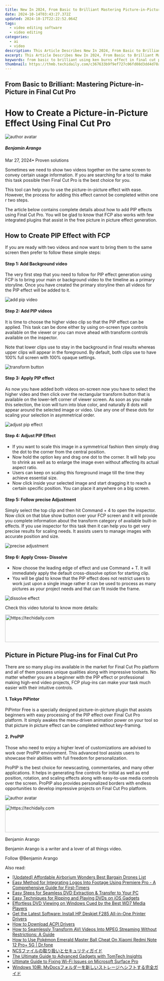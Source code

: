 ```yaml
---
title: New In 2024, From Basic to Brilliant Mastering Picture-in-Picture in Final Cut Pro
date: 2024-10-14T03:43:27.372Z
updated: 2024-10-17T22:22:52.064Z
tags: 
  - video editing software
  - video editing
categories: 
  - ai
  - video
description: This Article Describes New In 2024, From Basic to Brilliant Mastering Picture-in-Picture in Final Cut Pro
excerpt: This Article Describes New In 2024, From Basic to Brilliant Mastering Picture-in-Picture in Final Cut Pro
keywords: from basic to brilliant using ken burns effect in final cut pro like a pro,the art of multiframe storytelling using picture in picture in final cut pro,from basics to pro mastering motion blur in final cut pro,pip like a pro mastering picture in picture video editing in final cut pro,picture in picture made easy final cut pro tutorial,from basic to advanced mastering motion blur in final cut pro,from basic to brilliant mastering picture in picture in final cut pro
thumbnail: https://thmb.techidaily.com/c367633b9f9ef727c06fd08d3dd4d78a496570d920b7ae31f5d249d448106c6d.jpg
---
```


## From Basic to Brilliant: Mastering Picture-in-Picture in Final Cut Pro

# How to Create a Picture-in-Picture Effect Using Final Cut Pro

![author avatar](https://images.wondershare.com/filmora/article-images/benjamin-arango-author.jpg)

##### Benjamin Arango

 Mar 27, 2024• Proven solutions

Sometimes we need to show two videos together on the same screen to convey certain usage information. If you are searching for a tool to make this task possible then Final Cut Pro is the best choice for you.

This tool can help you to use the picture-in-picture effect with ease. However, the process for adding this effect cannot be completed within one r two steps.

The article below contains complete details about how to add PIP effects using Final Cut Pro. You will be glad to know that FCP also works with few integrated plugins that assist in the free picture in picture effect generation.

## How to Create PIP Effect with FCP

If you are ready with two videos and now want to bring them to the same screen then prefer to follow these simple steps:

#### Step 1: Add Background video

The very first step that you need to follow for PIP effect generation using FCP is to bring your main or background video to the timeline as a primary storyline. Once you have created the primary storyline then all videos for the PIP effect will be added to it.

![add pip video](https://images.wondershare.com/filmora/article-images/add-pip-videos-in-fcp.jpg)

#### Step 2: Add PIP videos

It is time to choose the higher video clip so that the PIP effect can be applied. This task can be done either by using on-screen type controls available on the viewer or you can move ahead with transform controls available on the inspector.

Note that lower clips use to stay in the background in final results whereas upper clips will appear in the foreground. By default, both clips use to have 100% full screen with 100% opaque settings.

![transform button](https://images.wondershare.com/filmora/article-images/transform-button-in-fcp.jpg)

#### Step 3: Apply PIP effect

As now you have added both videos on-screen now you have to select the higher video and then click over the rectangular transform button that is available on the lower-left corner of viewer screen. As soon as you make this selection, the icon will turn into blue color, and naturally 8 dots will appear around the selected image or video. Use any one of these dots for scaling your selection in asymmetrical order.

![adjust pip effect](https://images.wondershare.com/filmora/article-images/adjust-pip-effect-in-fcp.jpg)

#### Step 4: Adjust PIP Effect

* If you want to scale this image in a symmetrical fashion then simply drag the dot to the corner from the central position.
* Now hold the option key and drag one dot to the corner. It will help you to shrink as well as to enlarge the image even without affecting its actual aspect ratio.
* Users can keep on scaling this foreground image till the time they achieve essential size.
* Now click inside your selected image and start dragging it to reach a certain specific position. You can place it anywhere on a big screen.

#### Step 5: Follow precise Adjustment

Simply select the top clip and then hit Command + 4 to open the inspector. Now click on that blue show button over your FCP screen and it will provide you complete information about the transform category of available built-in effects. If you use inspector for this task then it can help you to get very precise results for scaling needs. It assists users to manage images with accurate position and size.

![precise adjustment](https://images.wondershare.com/filmora/article-images/precise-adjustment-in-fcp.jpg)

#### Step 6: Apply Cross- Dissolve

* Now choose the leading edge of effect and use Command + T. It will immediately apply the default cross-dissolve option for starting clip.
* You will be glad to know that the PIP effect does not restrict users to work just upon a single image rather it can be used to process as many pictures as your project needs and that can fit inside the frame.

![dissolve effect](https://images.wondershare.com/filmora/article-images/dissolve-effect-in-fcp.jpg)

Check this video tutorial to know more details:

<!-- affiliate ads begin -->
<a href="https://appsumo.8odi.net/c/5597632/2037474/7443" target="_top" id="2037474">
  <img src="//a.impactradius-go.com/display-ad/7443-2037474" border="0" alt="https://techidaily.com" width="728" height="90"/>
</a>
<img height="0" width="0" src="https://appsumo.8odi.net/i/5597632/2037474/7443" style="position:absolute;visibility:hidden;" border="0" />
<!-- affiliate ads end -->

## Picture in Picture Plug-ins for Final Cut Pro

There are so many plug-ins available in the market for Final Cut Pro platform and all of them possess unique qualities along with impressive toolsets. No matter whether you are a beginner with the PIP effect or professional making high-end video projects, FCP plug-ins can make your task much easier with their intuitive controls.

#### 1. Tokyo PiPintor

PiPintor Free is a specially designed picture-in-picture plugin that assists beginners with easy processing of the PIP effect over Final Cut Pro platform. It simply awakes the menu-driven animation power on your tool so that picture in picture effect can be completed without key-framing.

#### 2. ProPIP

Those who need to enjoy a higher level of customizations are advised to work over ProPIP environment. This advanced tool assists users to showcase their abilities with full freedom for personalization.

ProPIP is the best choice for newscasting, commentaries, and many other applications. It helps in generating fine controls for initial as well as end position, rotation, and scaling effects along with easy-to-use media controls over the screen. ProPIP also provides personalized borders with endless opportunities to develop impressive projects on Final Cut Pro platform.

![author avatar](https://images.wondershare.com/filmora/article-images/benjamin-arango-author.jpg)

<!-- affiliate ads begin -->
<a href="https://appsumo.8odi.net/c/5597632/2137395/7443" target="_top" id="2137395">
  <img src="//a.impactradius-go.com/display-ad/7443-2137395" border="0" alt="https://techidaily.com" width="728" height="90"/>
</a>
<img height="0" width="0" src="https://appsumo.8odi.net/i/5597632/2137395/7443" style="position:absolute;visibility:hidden;" border="0" />
<!-- affiliate ads end -->

Benjamin Arango

Benjamin Arango is a writer and a lover of all things video.

Follow @Benjamin Arango

<ins class="adsbygoogle"
      style="display:block"
      data-ad-client="ca-pub-7571918770474297"
      data-ad-slot="8358498916"
      data-ad-format="auto"
      data-full-width-responsive="true"></ins>

<span class="atpl-alsoreadstyle">Also read:</span>
<div><ul>
<li><a href="https://extra-tips.techidaily.com/updated-affordable-airborium-wonders-best-bargain-drones-list/"><u>[Updated] Affordable Airborium Wonders Best Bargain Drones List</u></a></li>
<li><a href="https://video-creation-software.techidaily.com/easy-method-for-integrating-logos-into-footage-using-premiere-pro-a-comprehensive-guide-for-first-timers/"><u>Easy Method for Integrating Logos Into Footage Using Premiere Pro - A Comprehensive Guide for First-Timers</u></a></li>
<li><a href="https://video-creation-software.techidaily.com/easy-steps-for-seamless-dvd-extraction-and-transfer-to-your-pc/"><u>Easy Steps for Seamless DVD Extraction & Transfer to Your PC</u></a></li>
<li><a href="https://video-creation-software.techidaily.com/easy-techniques-for-ripping-and-playing-dvds-on-ios-gadgets/"><u>Easy Techniques for Ripping and Playing DVDs on iOS Gadgets</u></a></li>
<li><a href="https://video-creation-software.techidaily.com/effortless-dvd-viewing-on-windows-cued-by-the-best-wd7-media-players/"><u>Effortless DVD Viewing on Windows Cued by the Best WD7 Media Players</u></a></li>
<li><a href="https://win-dash.techidaily.com/get-the-latest-software-install-hp-deskjet-f285-all-in-one-printer-drivers/"><u>Get the Latest Software: Install HP Deskjet F285 All-in-One Printer Drivers</u></a></li>
<li><a href="https://technical-tips.techidaily.com/how-to-download-acpi-drivers/"><u>How to Download ACPI Drivers</u></a></li>
<li><a href="https://video-creation-software.techidaily.com/how-to-seamlessly-transform-avi-videos-into-mpeg-streaming-without-restrictions-a-guide/"><u>How to Seamlessly Transform AVI Videos Into MPEG Streaming Without Restrictions: A Guide</u></a></li>
<li><a href="https://change-location.techidaily.com/how-to-use-pokemon-emerald-master-ball-cheat-on-xiaomi-redmi-note-12-proplus-5g-drfone-by-drfone-virtual-android/"><u>How to Use Pokémon Emerald Master Ball Cheat On Xiaomi Redmi Note 12 Pro+ 5G | Dr.fone</u></a></li>
<li><a href="https://video-creation-software.techidaily.com/1726030269759-ncs/"><u>NCSファイルの取り扱いとセキュリティガイド</u></a></li>
<li><a href="https://hardware-tips.techidaily.com/the-ultimate-guide-to-advanced-gadgets-with-tomtech-insights/"><u>The Ultimate Guide to Advanced Gadgets with TomTech Insights</u></a></li>
<li><a href="https://tech-recovery.techidaily.com/ultimate-guide-to-fixing-wi-fi-issues-on-microsoft-surface-pro/"><u>Ultimate Guide to Fixing Wi-Fi Issues on Microsoft Surface Pro</u></a></li>
<li><a href="https://win-cheats.techidaily.com/windows-10-mydocs/"><u>Windows 10用: MyDocsフォルダーを新しいストレージへシフトする完全ガイド</u></a></li>
</ul></div>


